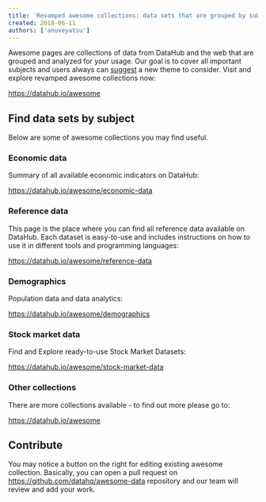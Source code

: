 ```yaml
---
title: 'Revamped awesome collections: data sets that are grouped by subject'
created: 2018-06-11
authors: ['anuveyatsu']
---
```


Awesome pages are collections of data from DataHub and the web that are grouped and analyzed for your usage. Our goal is to cover all important subjects and users always can [suggest](#contribute) a new theme to consider. Visit and explore revamped awesome collections now:

https://datahub.io/awesome

## Find data sets by subject

Below are some of awesome collections you may find useful.

### Economic data

Summary of all available economic indicators on DataHub:

https://datahub.io/awesome/economic-data

### Reference data

This page is the place where you can find all reference data available on DataHub. Each dataset is easy-to-use and includes instructions on how to use it in different tools and programming languages:

https://datahub.io/awesome/reference-data

### Demographics

Population data and data analytics:

https://datahub.io/awesome/demographics

### Stock market data

Find and Explore ready-to-use Stock Market Datasets:

https://datahub.io/awesome/stock-market-data

### Other collections

There are more collections available - to find out more please go to:

https://datahub.io/awesome

## Contribute

You may notice a button on the right for editing existing awesome collection. Basically, you can open a pull request on https://github.com/datahq/awesome-data repository and our team will review and add your work.
